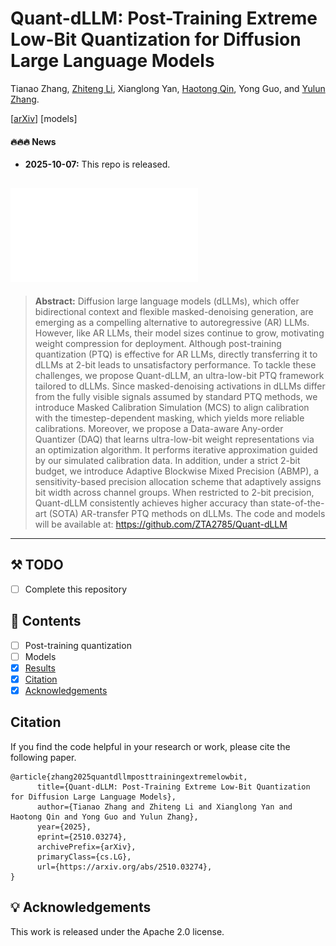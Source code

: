 # Quant-dLLM: Post-Training Extreme Low-Bit Quantization for Diffusion Large Language Models

Tianao Zhang, [Zhiteng Li](https://zhitengli.github.io), Xianglong Yan, [Haotong Qin](https://htqin.github.io/), Yong Guo, and [Yulun Zhang](http://yulunzhang.com/).

[[arXiv](https://arxiv.org/abs/2510.03274)] [models]

#### 🔥🔥🔥 News

- **2025-10-07:** This repo is released.


![](figs/overview_v2.pdf)
--- 

> **Abstract:** Diffusion large language models (dLLMs), which offer bidirectional context and flexible masked-denoising generation, are emerging as a compelling alternative to autoregressive (AR) LLMs. However, like AR LLMs, their model sizes continue to grow, motivating weight compression for deployment. Although post-training quantization (PTQ) is effective for AR LLMs, directly transferring it to dLLMs at 2-bit leads to unsatisfactory performance. To tackle these challenges, we propose Quant-dLLM, an ultra-low-bit PTQ framework tailored to dLLMs. Since masked-denoising activations in dLLMs differ from the fully visible signals assumed by standard PTQ methods, we introduce Masked Calibration Simulation (MCS) to align calibration with the timestep-dependent masking, which yields more reliable calibrations. Moreover, we propose a Data-aware Any-order Quantizer (DAQ) that learns ultra-low-bit weight representations via an optimization algorithm. It performs iterative approximation guided by our simulated calibration data. In addition, under a strict 2-bit budget, we introduce Adaptive Blockwise Mixed Precision (ABMP), a sensitivity-based precision allocation scheme that adaptively assigns bit width across channel groups. When restricted to 2-bit precision, Quant-dLLM consistently achieves higher accuracy than state-of-the-art (SOTA) AR-transfer PTQ methods on dLLMs. The code and models will be available at: https://github.com/ZTA2785/Quant-dLLM

---

## ⚒️ TODO

* [ ] Complete this repository

## 🔗 Contents

- [ ] Post-training quantization
- [ ] Models
- [x] [Results](#Results)
- [x] [Citation](#Citation)
- [x] [Acknowledgements](#Acknowledgements)

## Citation

If you find the code helpful in your research or work, please cite the following paper.

```
@article{zhang2025quantdllmposttrainingextremelowbit,
      title={Quant-dLLM: Post-Training Extreme Low-Bit Quantization for Diffusion Large Language Models}, 
      author={Tianao Zhang and Zhiteng Li and Xianglong Yan and Haotong Qin and Yong Guo and Yulun Zhang},
      year={2025},
      eprint={2510.03274},
      archivePrefix={arXiv},
      primaryClass={cs.LG},
      url={https://arxiv.org/abs/2510.03274}, 
}
```

## 💡 Acknowledgements

This work is released under the Apache 2.0 license.
